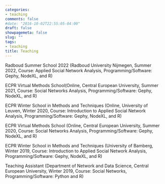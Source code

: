 ```yaml
---
categories:
- teaching
comments: false
#date: "2016-10-02T22:55:05-04:00"
draft: false
showpagemeta: false
slug: ""
tags:
- teaching
title: Teaching
---
```


Radboud Summer School 2022 (Radboud University Nijmegen, Summer 2022, Course: Applied Social Network Analysis, Programming/Software: Gephy, NodeXL, and R)

ECPR Virtual Methods School(Online, Central European University, Summer 2021, Course: Social Networks Analysis, Programming/Software: Gephy, NodeXL, and R)

ECPR Winter School in Methods and Techniques (Online, University of Leuven, Winter 2020, Course: Introduction to Applied Social Network Analysis, Programming/Software: Gephy, NodeXL, and R)

ECPR Virtual Methods School (Online, Central European University, Summer 2020, Course: Social Networks Analysis, Programming/Software: Gephy, NodeXL, and R)

ECPR Winter School in Methods and Techniques (University of Bamberg, Winter 2019, Course: Introduction to Applied Social Network Analysis, Programming/Software: Gephy, NodeXL, and R)

Teaching Assistant (Department of Network and Data Science, Central European University, Winter 2019, Course: Social Networks, Programming/Software: Python and R)


